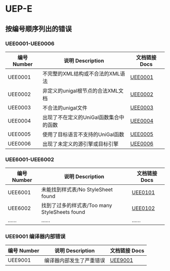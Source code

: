 # UEP-E

## 按编号顺序列出的错误

### UEE0001-UEE0006
| 编号 Number | 说明 Description                  | 文档链接 Docs |
| ----------- | --------------------------------- | ------------- |
| UEE0001  | 不完整的XML结构或不合法的XML语法  | [UEE0001](UEE0001.md)    |
| UEE0002  | 非定义的unigal根节点的合法XML文档 | [UEE0002](UEE0002.md)    |
| UEE0003  | 不合法的unigal文件                | [UEE0003](UEE0003.md)    |
| UEE0004 | 出现了不在定义的UniGal函数集合中的函数 | [UEE0004](UEE0004.md) |
| UEE0005 | 使用了目标语言不支持的UniGal函数 | [UEE0005](UEE0005.md) |
| UEE0006 | 出现了未定义的源引擎或目标引擎 | [UEE0006](UEE0006.md) |

### UEE6001-UEE6002
| 编号 Number | 说明 Description                  | 文档链接 Docs |
| ----------- | --------------------------------- | ------------- |
| UEE6001 | 未能找到样式表/No StyleSheet found | [UEE0101](UEE6001.md) |
| UEE6002 | 找到了过多的样式表/Too many StyleSheets found | [UEE0102](UEE6002.md) |
| …… | …… | …… |

### UEE9001 编译器内部错误
| 编号 Number | 说明 Description                  | 文档链接 Docs |
| ----------- | --------------------------------- | ------------- |
|UEE9001|编译器内部发生了严重错误|[UEE9001](UEE9001.md)|

